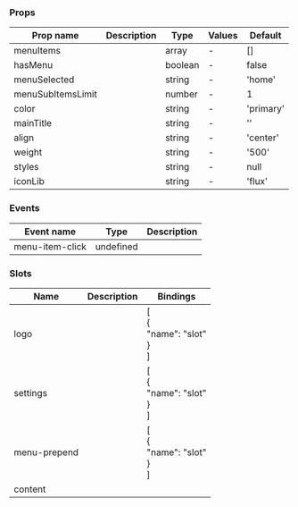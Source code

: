 ### Props

| Prop name         | Description | Type    | Values | Default   |
| ----------------- | ----------- | ------- | ------ | --------- |
| menuItems         |             | array   | -      | []        |
| hasMenu           |             | boolean | -      | false     |
| menuSelected      |             | string  | -      | 'home'    |
| menuSubItemsLimit |             | number  | -      | 1         |
| color             |             | string  | -      | 'primary' |
| mainTitle         |             | string  | -      | ''        |
| align             |             | string  | -      | 'center'  |
| weight            |             | string  | -      | '500'     |
| styles            |             | string  | -      | null      |
| iconLib           |             | string  | -      | 'flux'    |

### Events

| Event name      | Type      | Description |
| --------------- | --------- | ----------- |
| menu-item-click | undefined |

### Slots

| Name         | Description | Bindings                              |
| ------------ | ----------- | ------------------------------------- |
| logo         |             | [<br> {<br> "name": "slot"<br> }<br>] |
| settings     |             | [<br> {<br> "name": "slot"<br> }<br>] |
| menu-prepend |             | [<br> {<br> "name": "slot"<br> }<br>] |
| content      |             |                                       |
